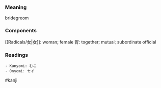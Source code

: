 ### Meaning

bridegroom

### Components

[[Radicals/女|女]]: woman; female 胥: together; mutual; subordinate official

### Readings

```
- Kunyomi: むこ
- Onyomi: セイ
```

#kanji